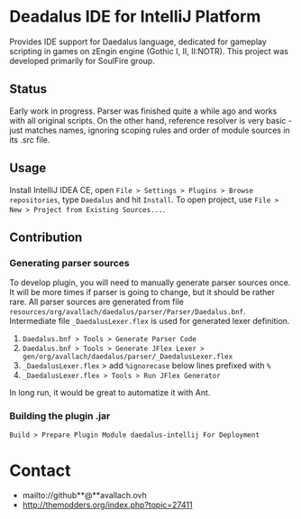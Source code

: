 # Deadalus IDE for IntelliJ Platform
Provides IDE support for Daedalus language, dedicated for gameplay scripting in games on zEngin engine (Gothic I, II, II:NOTR).
This project was developed primarily for SoulFire group.

## Status
Early work in progress. Parser was finished quite a while ago and works with all original scripts.
On the other hand, reference resolver is very basic - just matches names, ignoring scoping rules and order of module sources in its .src file.

## Usage
Install IntelliJ IDEA CE, open `File > Settings > Plugins > Browse repositories`, type `Daedalus` and hit `Install`.
To open project, use `File > New > Project from Existing Sources...`.

## Contribution
### Generating parser sources
To develop plugin, you will need to manually generate parser sources once.
It will be more times if parser is going to change, but it should be rather rare.
All parser sources are generated from file `resources/org/avallach/daedalus/parser/Parser/Daedalus.bnf`.
Intermediate file `_DaedalusLexer.flex` is used for generated lexer definition.

1. `Daedalus.bnf > Tools > Generate Parser Code`
2. `Daedalus.bnf > Tools > Generate JFlex Lexer > gen/org/avallach/daedalus/parser/_DaedalusLexer.flex`
3. `_DaedalusLexer.flex` > add `%ignorecase` below lines prefixed with `%`
4. `_DaedalusLexer.flex > Tools > Run JFlex Generator`

In long run, it would be great to automatize it with Ant.

### Building the plugin .jar
`Build > Prepare Plugin Module daedalus-intellij For Deployment`

# Contact
- mailto://github**@**avallach.ovh
- http://themodders.org/index.php?topic=27411
